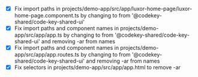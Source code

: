 - [x] Fix import paths in projects/demo-app/src/app/luxor-home-page/luxor-home-page.component.ts by changing to from '@codekey-shared/code-key-shared-ui'
- [x] Fix import paths and component names in projects/demo-app/src/app/app.ts by changing to from '@codekey-shared/code-key-shared-ui' and removing -ar from names
- [x] Fix import paths and component names in projects/demo-app/src/app/app.routes.ts by changing to from '@codekey-shared/code-key-shared-ui' and removing -ar from names
- [x] Fix selectors in projects/demo-app/src/app/app.html to remove -ar

